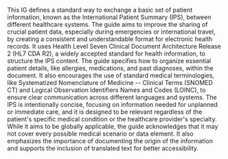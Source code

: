 This IG defines a standard way to exchange a basic set of patient information, known as the International Patient Summary (IPS), between different healthcare systems. The guide aims to improve the sharing of crucial patient data, especially during emergencies or international travel, by creating a consistent and understandable format for electronic health records. It uses Health Level Seven Clinical Document Architecture Release 2 (HL7 CDA R2), a widely accepted standard for health information, to structure the IPS content. The guide specifies how to organize essential patient details, like allergies, medications, and past diagnoses, within the document. It also encourages the use of standard medical terminologies, like Systematized Nomenclature of Medicine -- Clinical Terms (SNOMED CT) and Logical Observation Identifiers Names and Codes (LOINC), to ensure clear communication across different languages and systems. The IPS is intentionally concise, focusing on information needed for unplanned or immediate care, and it is designed to be relevant regardless of the patient's specific medical condition or the healthcare provider's specialty. While it aims to be globally applicable, the guide acknowledges that it may not cover every possible medical scenario or data element. It also emphasizes the importance of documenting the origin of the information and supports the inclusion of translated text for better accessibility. 
